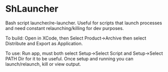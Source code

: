 ShLauncher
==========

Bash script launcher/re-launcher. Useful for scripts that launch processes and need constant relaunching/killing for dev purposes.

To build: 
Open in XCode, then Select Product->Archive then select Distribute and Export as Application.

To use:
Run app, must both select Setup->Select Script and Setup->Select PATH Dir for it to be useful. Once setup and running you can launch/relaunch, kill or view output.
